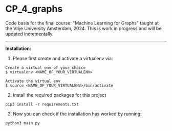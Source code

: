 # CP_4_graphs
Code basis for the final course: "Machine Learning for Graphs" taught at the Vrije University Amsterdam, 2024. 
This is work in progress and will be updated incrementally.
___
**Installation:**

1. Please first create and activate a virtualenv via:

~~~
Create a virtual env of your choice
$ virtualenv <NAME_OF_YOUR_VIRTUALENV> 

Activate the virtual env
$ source <NAME_OF_YOUR_VIRTUALENV>/bin/activate
~~~

2. Install the required packages for this project

~~~
pip3 install -r requirements.txt
~~~

3. Now you can check if the installation has worked by running:

~~~
python3 main.py
~~~

